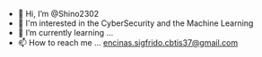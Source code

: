 - 👋 Hi, I’m @Shino2302
- 👀 I'm interested in the CyberSecurity and the Machine Learning
- 🌱 I’m currently learning ...
- 📫 How to reach me ... encinas.sigfrido.cbtis37@gmail.com 

<!---
Shino2302/Shino2302 is a ✨ special ✨ repository because its `README.md` (this file) appears on your GitHub profile.
You can click the Preview link to take a look at your changes.
--->
